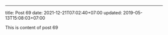 ---
title: Post 69
date: 2021-12-21T07:02:40+07:00
updated: 2019-05-13T15:08:03+07:00

This is content of post 69
